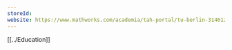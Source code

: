 ```yaml
---
storeId: 
website: https://www.mathworks.com/academia/tah-portal/tu-berlin-31461245.html
---
```


[[../Education]]
